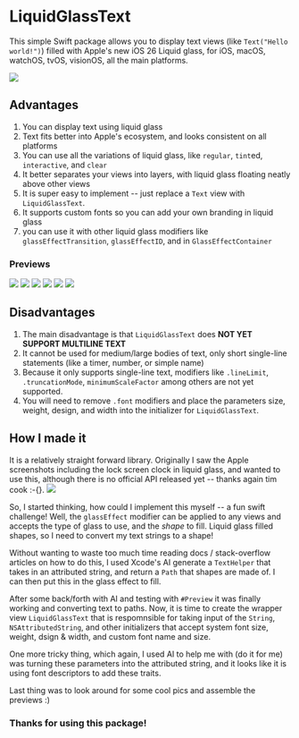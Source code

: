#  LiquidGlassText

This simple Swift package allows you to display text views (like `Text("Hello world!")`) filled with Apple's new iOS 26 Liquid glass, for iOS, macOS, watchOS, tvOS, visionOS, all the main platforms.

![](Readme-resources/img2.png)

## Advantages

1. You can display text using liquid glass
2. Text fits better into Apple's ecosystem, and looks consistent on all platforms
3. You can use all the variations of liquid glass, like `regular`, `tint`ed, `interactive`, and `clear`
4. It better separates your views into layers, with liquid glass floating neatly above other views
5. It is super easy to implement -- just replace a `Text` view with `LiquidGlassText`.
6. It supports custom fonts so you can add your own branding in liquid glass
7. you can use it with other liquid glass modifiers like `glassEffectTransition`, `glassEffectID`, and in `GlassEffectContainer`

### Previews

![](Readme-resources/img2.png)
![](Readme-resources/img3.png)
![](Readme-resources/img4.png)
![](Readme-resources/img5.png)
![](Readme-resources/img6.png)
![](Readme-resources/img7.png)


## Disadvantages

1. The main disadvantage is that `LiquidGlassText` does **NOT YET SUPPORT MULTILINE TEXT**
2. It cannot be used for medium/large bodies of text, only short single-line statements (like a timer, number, or simple name)
3. Because it only supports single-line text, modifiers like `.lineLimit`, `.truncationMode`, `minimumScaleFactor` among others are not yet supported.
4. You will need to remove `.font` modifiers and place the parameters size, weight, design, and width into the initializer for `LiquidGlassText`.

## How I made it

It is a relatively straight forward library. Originally I saw the Apple screenshots including the lock screen clock in liquid glass, and wanted to use this, although there is no official API released yet -- thanks again tim cook :-{}.
![](Readme-resources/img.png)

So, I started thinking, how could I implement this myself -- a fun swift challenge! Well, the `glassEffect` modifier can be applied to any views and accepts the type of glass to use, and the *shape* to fill. Liquid glass filled shapes, so I need to convert my text strings to a shape! 

Without wanting to waste too much time reading docs / stack-overflow articles on how to do this, I used Xcode's AI generate a `TextHelper` that takes in an attributed string, and return a `Path` that shapes are made of. I can then put this in the glass effect to fill.

After some back/forth with AI and testing with `#Preview` it was finally working and converting text to paths. Now, it is time to create the wrapper view `LiquidGlassText` that is respomnsible for taking input of the `String`, `NSAttributedString`, and other initializers that accept system font size, weight, dsign & width, and custom font name and size.

One more tricky thing, which again, I used AI to help me with (do it for me) was turning these parameters into the attributed string, and it looks like it is using font descriptors to add these traits.

Last thing was to look around for some cool pics and assemble the previews :)


### Thanks for using this package!
